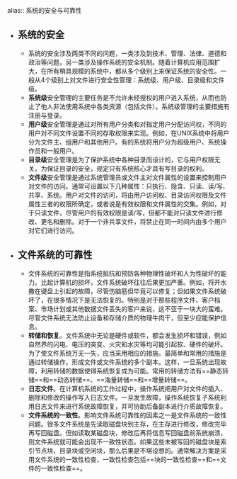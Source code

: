 alias:: 系统的安全与可靠性

- ## 系统的安全
	- 系统的安全涉及两类不同的问题，一类涉及到技术、管理、法律、道德和政治等问题，另一类涉及操作系统的安全机制。随着计算机应用范围扩大，在所有稍具规模的系统中，都从多个级别上来保证系统的安全性。一般从4个级别上对文件进行安全性管理：系统级、用户级、目录级和文件级。
	- **系统级**安全管理的主要任务是不允许未经授权的用户进入系统，从而也防止了他人非法使用系统中各类资源（包括文件）。系统级管理的主要措施有注册与登录。
	- **用户级**安全管理是通过对所有用户分类和对指定用户分配访问权，不同的用户对不同文件设置不同的存取权限来实现。例如，在UNIX系统中将用户分为文件主、组用户和其他用户。有的系统将用户分为超级用户、系统操作员和一般用户。
	- **目录级**安全管理是为了保护系统中各种目录而设计的，它与用户权限无关。为保证目录的安全，规定只有系统核心才具有写目录的权利。
	- **文件级**安全管理是通过系统管理员或文件主对文件属性的设置来控制用户对文件的访问。通常可设置以下几种属性：只执行、隐含、只读、读/写、共享、系统。用户对文件的访问，将由用户访问权、目录访问权限及文件属性三者的权限所确定，或者说是有效权限和文件属性的交集。例如，对于只读文件，尽管用户的有效权限是读/写，但都不能对只读文件进行修改、更名和删除。对于一个非共享文件，将禁止在同一时间内由多个用户对它们进行访问。
- ## 文件系统的可靠性
	- 文件系统的可靠性是指系统抵抗和预防各种物理性破坏和人为性破坏的能力。比起计算机的损坏，文件系统破坏往往后果更加严重。例如，将开水撒在键盘上引起的故障，尽管伤脑筋但毕竟可以修复；但如果文件系统破坏了，在很多情况下是无法恢复的。特别是对于那些程序文件、客户档案、市场计划或其他数据文件丢失的客户来说，这不亚于一块大的蛮难。尽管文件系统无法防止设备和存储介质的物理牛肉干，但至少应能保护信息。
	- **转储和恢复**。文件系统中无论是硬件或软件，都会发生损坏和错误，例如自然界的闪电、电压的突变、火灾和水灾等均可能引起软、硬件的破坏。为了使文件系统万无一失，应当采用相应的措施。最简单和常用的措施是通过转储操作，形成文件或文件系统的多个副本。这样，一旦系统出现故障，利用转储的数据使得系统恢复成为可能。常用的转储方法有==静态转储==和==动态转储==、==海量转储==和==增量转储==。
	- **日志文件**。在计算机系统的工作过程中，操作系统把用户对文件的插入、删除和修改的操作写入日志文件。一旦发生故障，操作系统恢复子系统利用日志文件来进行系统故障恢复，并可协助后备副本进行介质故障恢复。
	- **文件系统的一致性**。影响文件系统可靠性的因素之一是文件系统的一致性问题。很多文件系统是先读取磁盘块到主存，在主存进行修改，修改完毕再写回磁盘。但如读取某磁盘块，修改后再将信息写回磁盘前系统崩溃，则文件系统就可能会出现不一致性状态。如果这些未被写回的磁盘块是索引节点块、目录块或空闲块，那么后果是不堪设想的。通常解决方案是采用文件系统的一致性检查，一致性检查包括==块的一致性检查==和==文件的一致性检查==。